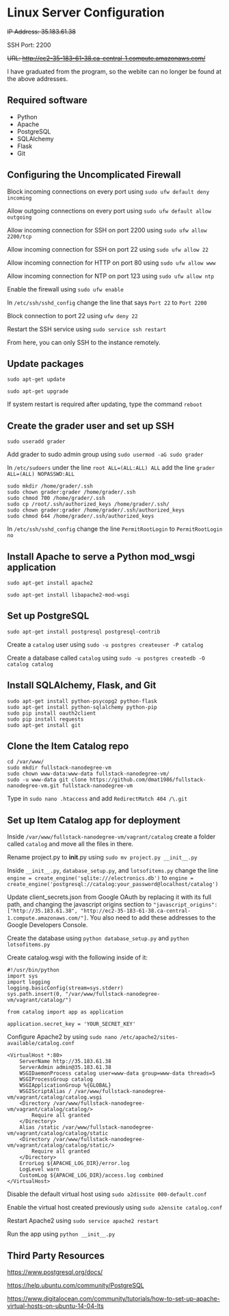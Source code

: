 # Linux Server Configuration

~~IP Address: 35.183.61.38~~

SSH Port: 2200

~~URL: http://ec2-35-183-61-38.ca-central-1.compute.amazonaws.com/~~

I have graduated from the program, so the webite can no longer be found at the above addresses.

## Required software

- Python
- Apache
- PostgreSQL
- SQLAlchemy
- Flask
- Git

## Configuring the Uncomplicated Firewall

Block incoming connections on every port using ```sudo ufw default deny incoming```

Allow outgoing connections on every port using ```sudo ufw default allow outgoing```

Allow incoming connection for SSH on port 2200 using ```sudo ufw allow 2200/tcp```

Allow incoming connection for SSH on port 22 using ```sudo ufw allow 22```

Allow incoming connection for HTTP on port 80 using ```sudo ufw allow www```

Allow incoming connection for NTP on port 123 using ```sudo ufw allow ntp```

Enable the firewall using ```sudo ufw enable```

In ```/etc/ssh/sshd_config``` change the line that says ```Port 22``` to ```Port 2200```

Block connection to port 22 using ```ufw deny 22```

Restart the SSH service using ```sudo service ssh restart```

From here, you can only SSH to the instance remotely.

## Update packages

```sudo apt-get update```

```sudo apt-get upgrade```

If system restart is required after updating, type the command ```reboot```

## Create the grader user and set up SSH

```sudo useradd grader```

Add grader to sudo admin group using ```sudo usermod -aG sudo grader```

In ```/etc/sudoers``` under the line ```root ALL=(ALL:ALL) ALL``` add the line ```grader ALL=(ALL) NOPASSWD:ALL```

```
sudo mkdir /home/grader/.ssh
sudo chown grader:grader /home/grader/.ssh
sudo chmod 700 /home/grader/.ssh
sudo cp /root/.ssh/authorized_keys /home/grader/.ssh/
sudo chown grader:grader /home/grader/.ssh/authorized_keys
sudo chmod 644 /home/grader/.ssh/authorized_keys
```

In ```/etc/ssh/sshd_config``` change the line ```PermitRootLogin``` to ```PermitRootLogin no```

## Install Apache to serve a Python mod_wsgi application

```sudo apt-get install apache2```

```sudo apt-get install libapache2-mod-wsgi```

## Set up PostgreSQL

```sudo apt-get install postgresql postgresql-contrib```

Create a ```catalog``` user using ```sudo -u postgres createuser -P catalog```

Create a database called ```catalog``` using ```sudo -u postgres createdb -O catalog catalog```

## Install SQLAlchemy, Flask, and Git

```
sudo apt-get install python-psycopg2 python-flask
sudo apt-get install python-sqlalchemy python-pip
sudo pip install oauth2client
sudo pip install requests
sudo apt-get install git
```

## Clone the Item Catalog repo

```
cd /var/www/
sudo mkdir fullstack-nanodegree-vm
sudo chown www-data:www-data fullstack-nanodegree-vm/
sudo -u www-data git clone https://github.com/dmat1986/fullstack-nanodegree-vm.git fullstack-nanodegree-vm
```

Type in ```sudo nano .htaccess``` and add ```RedirectMatch 404 /\.git```

## Set up Item Catalog app for deployment

Inside ```/var/www/fullstack-nanodegree-vm/vagrant/catalog``` create a folder called ```catalog``` and move all the files in there.

Rename project.py to __init__.py using ```sudo mv project.py __init__.py```

Inside ```__init__.py```, ```database_setup.py```, and ```lotsofitems.py``` change the line ```engine = create_engine('sqlite:///electronics.db')``` to ```engine = create_engine('postgresql://catalog:your_password@localhost/catalog')```

Update client_secrets.json from Google OAuth by replacing it with its full path, and changing the javascript origins section to ```"javascript_origins":["http://35.183.61.38", "http://ec2-35-183-61-38.ca-central-1.compute.amazonaws.com/"]```. You also need to add these addresses to the Google Developers Console.

Create the database using ```python database_setup.py``` and ```python lotsofitems.py```

Create catalog.wsgi with the following inside of it:

```
#!/usr/bin/python
import sys
import logging
logging.basicConfig(stream=sys.stderr)
sys.path.insert(0, "/var/www/fullstack-nanodegree-vm/vagrant/catalog/")

from catalog import app as application

application.secret_key = 'YOUR_SECRET_KEY'
```

Configure Apache2 by using ```sudo nano /etc/apache2/sites-available/catalog.conf```

```
<VirtualHost *:80>
	ServerName http://35.183.61.38
	ServerAdmin admin@35.183.61.38
	WSGIDaemonProcess catalog user=www-data group=www-data threads=5
	WSGIProcessGroup catalog
	WSGIApplicationGroup %{GLOBAL}
	WSGIScriptAlias / /var/www/fullstack-nanodegree-vm/vagrant/catalog/catalog.wsgi
	<Directory /var/www/fullstack-nanodegree-vm/vagrant/catalog/catalog/>
		Require all granted
	</Directory>
	Alias /static /var/www/fullstack-nanodegree-vm/vagrant/catalog/catalog/static
	<Directory /var/www/fullstack-nanodegree-vm/vagrant/catalog/catalog/static/>
		Require all granted
	</Directory>
	ErrorLog ${APACHE_LOG_DIR}/error.log
	LogLevel warn
	CustomLog ${APACHE_LOG_DIR}/access.log combined
</VirtualHost>
```

Disable the default virtual host using ```sudo a2dissite 000-default.conf```

Enable the virtual host created previously using ```sudo a2ensite catalog.conf```

Restart Apache2 using ```sudo service apache2 restart```

Run the app using ```python __init__.py```

## Third Party Resources

https://www.postgresql.org/docs/

https://help.ubuntu.com/community/PostgreSQL

https://www.digitalocean.com/community/tutorials/how-to-set-up-apache-virtual-hosts-on-ubuntu-14-04-lts


